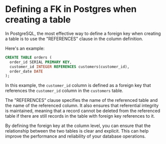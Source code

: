 # Defining a FK in Postgres when creating a table

In PostgreSQL, the most effective way to define a foreign key when creating a
table is to use the "REFERENCES" clause in the column definition.

Here's an example:

```sql
CREATE TABLE orders (
  order_id SERIAL PRIMARY KEY,
  customer_id INTEGER REFERENCES customers(customer_id),
  order_date DATE
);
```

In this example, the `customer_id` column is defined as a foreign key that
references the `customer_id` column in the `customers` table.

The "REFERENCES" clause specifies the name of the referenced table and the name
of the referenced column. It also ensures that referential integrity is
maintained, meaning that a record cannot be deleted from the referenced table if
there are still records in the table with foreign key references to it.

By defining the foreign key at the column level, you can ensure that the
relationship between the two tables is clear and explicit. This can help improve
the performance and reliability of your database operations.
